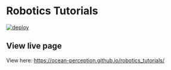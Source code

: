 # Robotics Tutorials

[![deploy](https://github.com/ocean-perception/robotics_tutorials/actions/workflows/deploy.yml/badge.svg)](https://github.com/ocean-perception/robotics_tutorials/actions/workflows/deploy.yml)

## View live page
View here: https://ocean-perception.github.io/robotics_tutorials/
